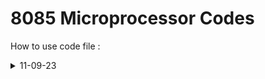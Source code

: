 # 8085 Microprocessor Codes 

How to use code file :

<details>
<summary>11-09-23</summary>

1. Add 2 numbers Stored in 2 Registers  
Code Exlplanation - [click here](https://github.com/kunalshah017/8085-Programming/blob/main/Practicals%20Code/11-09-23/Add_2_nos_stored_in_2_reg/Code%20Explanation.md)

2. Add 2 numbers one stored in register and another in memory location
Code Explanation - [click here](https://github.com/kunalshah017/8085-Programming/blob/main/Practicals%20Code/11-09-23/Add_2_nos_1_in_reg_1_in_memoryLoc/Code%20Explanation.md)



</details>
